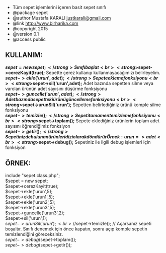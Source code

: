 * Tüm sepet işlemlerini içeren basit sepet sınıfı
* @package sepet
* @author Mustafa KARALI <justkarali@gmail.com>
* @link http://www.birharika.com
* @copyright 2015
* @version 0.1
* @access public

KULLANIM:
---------
<strong>$sepet = new sepet;</strong> Sınıfı başlat<br>
<strong>$sepet->cerezKayit(true);</strong> Sepette çerez kullanıp kullanmayacağımızı belirleyelim.<br>
<strong>$sepet->ekle('urun',adet);</strong> Sepete ekleme fonksiyonu<br>
<strong>$sepet->sil('urun',adet);</strong> Adet bazında sepetten silme veya varolan ürünün adet sayısını düşürme fonksiyonu<br>
<strong>$sepet->guncelle('urun',adet);</strong> Adet bazında sepetteki ürünü güncelleme fonksiyonu <br>
<strong>$sepet->urunSil('urun');</strong> Sepetten belirlediğiniz ürünü komple silme fonksiyonu<br>
<strong>$sepet->temizle();</strong> Sepeti tamamen temizleme fonksiyonu<br>
<strong>$sepet->toplam();</strong> Sepete eklediğiniz ürünlerin toplam adet sayısını öğrendiğimiz fonksiyon<br>
<strong>$sepet->getir();</strong> Sepetinizde bulunan ürünleri dizi olarak döndürür Örnek: urun => adet<br>
<strong>$sepet->debug();</strong> Sepetiniz ile ilgili debug işlemleri için fonksiyon<br>

ÖRNEK:
------
include "sepet.class.php";<br>
$sepet = new sepet;<br>
$sepet->cerezKayit(true);<br>
$sepet->ekle('urun',5);<br>
$sepet->ekle('urun1',5);<br>
$sepet->ekle('urun2',5);<br>
$sepet->ekle('urun3',5);<br>
$sepet->guncelle('urun3',2);<br>
$sepet->sil('urun',1);<br>
$sepet->urunSil('urun');<br>
//$sepet->temizle(); // Açarsanız sepeti boşaltır. Sınıfı denemek için önce kapatın, sonra açıp komple sepetin temizlendiğini göreceksiniz.<br>
$sepet->debug($sepet->toplam());<br>
$sepet->debug($sepet->getir());<br>
